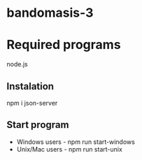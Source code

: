 # bandomasis-3

# Required programs
node.js

## Instalation
npm i json-server

## Start program
* Windows users - npm run start-windows
* Unix/Mac users - npm run start-unix
